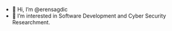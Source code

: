 - 👋 Hi, I’m @erensagdic
- 👀 I’m interested in Software Development and Cyber Security Researchment.

<!---
erensagdic/erensagdic is a ✨ special ✨ repository because its `README.md` (this file) appears on your GitHub profile.
You can click the Preview link to take a look at your changes.
--->
